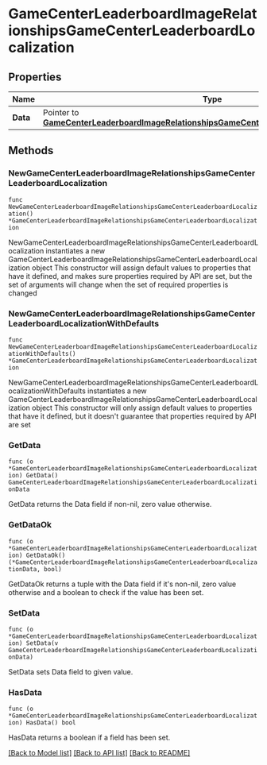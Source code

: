 # GameCenterLeaderboardImageRelationshipsGameCenterLeaderboardLocalization

## Properties

Name | Type | Description | Notes
------------ | ------------- | ------------- | -------------
**Data** | Pointer to [**GameCenterLeaderboardImageRelationshipsGameCenterLeaderboardLocalizationData**](GameCenterLeaderboardImageRelationshipsGameCenterLeaderboardLocalizationData.md) |  | [optional] 

## Methods

### NewGameCenterLeaderboardImageRelationshipsGameCenterLeaderboardLocalization

`func NewGameCenterLeaderboardImageRelationshipsGameCenterLeaderboardLocalization() *GameCenterLeaderboardImageRelationshipsGameCenterLeaderboardLocalization`

NewGameCenterLeaderboardImageRelationshipsGameCenterLeaderboardLocalization instantiates a new GameCenterLeaderboardImageRelationshipsGameCenterLeaderboardLocalization object
This constructor will assign default values to properties that have it defined,
and makes sure properties required by API are set, but the set of arguments
will change when the set of required properties is changed

### NewGameCenterLeaderboardImageRelationshipsGameCenterLeaderboardLocalizationWithDefaults

`func NewGameCenterLeaderboardImageRelationshipsGameCenterLeaderboardLocalizationWithDefaults() *GameCenterLeaderboardImageRelationshipsGameCenterLeaderboardLocalization`

NewGameCenterLeaderboardImageRelationshipsGameCenterLeaderboardLocalizationWithDefaults instantiates a new GameCenterLeaderboardImageRelationshipsGameCenterLeaderboardLocalization object
This constructor will only assign default values to properties that have it defined,
but it doesn't guarantee that properties required by API are set

### GetData

`func (o *GameCenterLeaderboardImageRelationshipsGameCenterLeaderboardLocalization) GetData() GameCenterLeaderboardImageRelationshipsGameCenterLeaderboardLocalizationData`

GetData returns the Data field if non-nil, zero value otherwise.

### GetDataOk

`func (o *GameCenterLeaderboardImageRelationshipsGameCenterLeaderboardLocalization) GetDataOk() (*GameCenterLeaderboardImageRelationshipsGameCenterLeaderboardLocalizationData, bool)`

GetDataOk returns a tuple with the Data field if it's non-nil, zero value otherwise
and a boolean to check if the value has been set.

### SetData

`func (o *GameCenterLeaderboardImageRelationshipsGameCenterLeaderboardLocalization) SetData(v GameCenterLeaderboardImageRelationshipsGameCenterLeaderboardLocalizationData)`

SetData sets Data field to given value.

### HasData

`func (o *GameCenterLeaderboardImageRelationshipsGameCenterLeaderboardLocalization) HasData() bool`

HasData returns a boolean if a field has been set.


[[Back to Model list]](../README.md#documentation-for-models) [[Back to API list]](../README.md#documentation-for-api-endpoints) [[Back to README]](../README.md)


